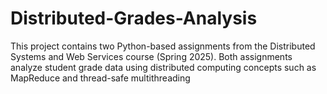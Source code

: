 # Distributed-Grades-Analysis
This project contains two Python-based assignments from the Distributed Systems and Web Services course (Spring 2025). Both assignments analyze student grade data using distributed computing concepts such as MapReduce and thread-safe multithreading
